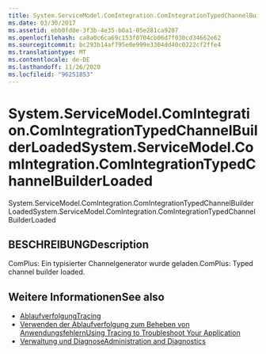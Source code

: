 ```yaml
---
title: System.ServiceModel.ComIntegration.ComIntegrationTypedChannelBuilderLoaded
ms.date: 03/30/2017
ms.assetid: ebb0fd0e-3f3b-4e35-b0a1-05e281ca9207
ms.openlocfilehash: ca8a0c6ca69c153f0704cb06d7f030cd34662e62
ms.sourcegitcommit: bc293b14af795e0e999e3304dd40c0222cf2ffe4
ms.translationtype: MT
ms.contentlocale: de-DE
ms.lasthandoff: 11/26/2020
ms.locfileid: "96251853"
---
```

# <a name="systemservicemodelcomintegrationcomintegrationtypedchannelbuilderloaded"></a><span data-ttu-id="772ee-102">System.ServiceModel.ComIntegration.ComIntegrationTypedChannelBuilderLoaded</span><span class="sxs-lookup"><span data-stu-id="772ee-102">System.ServiceModel.ComIntegration.ComIntegrationTypedChannelBuilderLoaded</span></span>

<span data-ttu-id="772ee-103">System.ServiceModel.ComIntegration.ComIntegrationTypedChannelBuilderLoaded</span><span class="sxs-lookup"><span data-stu-id="772ee-103">System.ServiceModel.ComIntegration.ComIntegrationTypedChannelBuilderLoaded</span></span>  
  
## <a name="description"></a><span data-ttu-id="772ee-104">BESCHREIBUNG</span><span class="sxs-lookup"><span data-stu-id="772ee-104">Description</span></span>  

 <span data-ttu-id="772ee-105">ComPlus: Ein typisierter Channelgenerator wurde geladen.</span><span class="sxs-lookup"><span data-stu-id="772ee-105">ComPlus: Typed channel builder loaded.</span></span>  
  
## <a name="see-also"></a><span data-ttu-id="772ee-106">Weitere Informationen</span><span class="sxs-lookup"><span data-stu-id="772ee-106">See also</span></span>

- [<span data-ttu-id="772ee-107">Ablaufverfolgung</span><span class="sxs-lookup"><span data-stu-id="772ee-107">Tracing</span></span>](index.md)
- [<span data-ttu-id="772ee-108">Verwenden der Ablaufverfolgung zum Beheben von Anwendungsfehlern</span><span class="sxs-lookup"><span data-stu-id="772ee-108">Using Tracing to Troubleshoot Your Application</span></span>](using-tracing-to-troubleshoot-your-application.md)
- [<span data-ttu-id="772ee-109">Verwaltung und Diagnose</span><span class="sxs-lookup"><span data-stu-id="772ee-109">Administration and Diagnostics</span></span>](../index.md)
